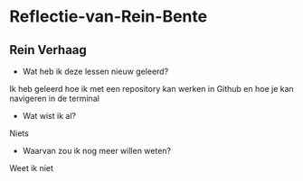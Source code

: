 # Reflectie-van-Rein-Bente

## Rein Verhaag

* Wat heb ik deze lessen nieuw geleerd?

Ik heb geleerd hoe ik met een repository kan werken in Github en hoe je kan navigeren in de terminal

* Wat wist ik al?

Niets

* Waarvan zou ik nog meer willen weten?

Weet ik niet
